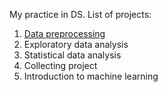 My practice in DS.
List of projects:
1. [Data preprocessing](https://github.com/ushakove/praktikum_projects/blob/master/data_preprocessing.ipynb)
2. Exploratory data analysis
3. Statistical data analysis
4. Collecting project
5. Introduction to machine learning
